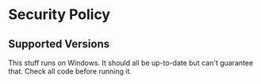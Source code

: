 # Security Policy

## Supported Versions

This stuff runs on Windows. It should all be up-to-date but can't guarantee that. Check all code before running it.
